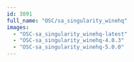 ```yaml
---
id: 3891
full_name: "OSC/sa_singularity_winehq"
images: 
  - "OSC-sa_singularity_winehq-latest"
  - "OSC-sa_singularity_winehq-4.0.3"
  - "OSC-sa_singularity_winehq-5.0.0"
---
```

